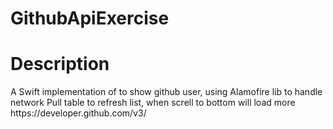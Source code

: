 # GithubApiExercise
<H1>Description</H1>
A Swift implementation of to show github user, using Alamofire lib to handle network
Pull table to refresh list, when screll to bottom will load more
https://developer.github.com/v3/
